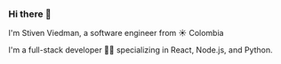 ### Hi there 👋

I'm Stiven Viedman, a software engineer from :sunny: Colombia

I'm a full-stack developer :man_technologist: specializing in React, Node.js, and Python.
